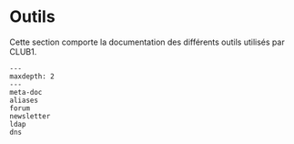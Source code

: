 Outils
======

Cette section comporte la documentation des différents outils utilisés par CLUB1.

```{toctree}
---
maxdepth: 2
---
meta-doc
aliases
forum
newsletter
ldap
dns
```
